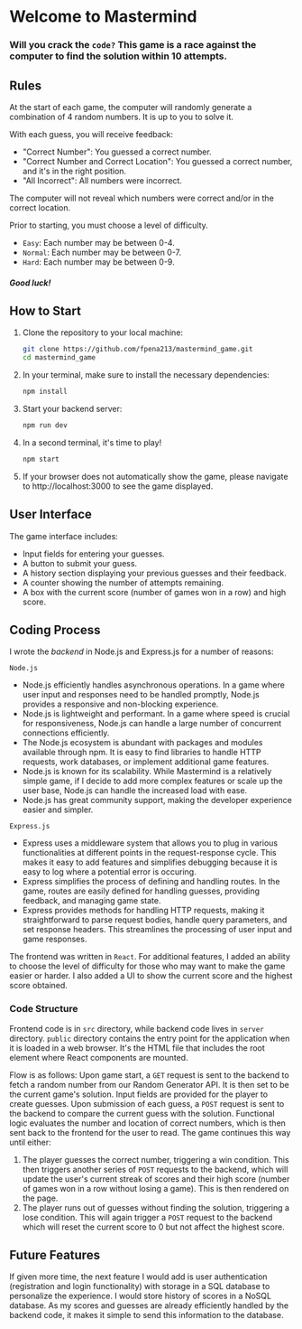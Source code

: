 # Welcome to Mastermind

### Will you crack the ```code?``` This game is a race against the computer to find the solution within 10 attempts.

## Rules

At the start of each game, the computer will randomly generate a combination of 4 random numbers. It is up to you to solve it.

With each guess, you will receive feedback:
- "Correct Number": You guessed a correct number.
- "Correct Number and Correct Location": You guessed a correct number, and it's in the right position.
- "All Incorrect": All numbers were incorrect.

The computer will not reveal which numbers were correct and/or in the correct location.

Prior to starting, you must choose a level of difficulty.
- ```Easy```: Each number may be between 0-4.
- ```Normal```: Each number may be between 0-7.
- ```Hard```: Each number may be between 0-9.

#### *Good luck!*

## How to Start

1. Clone the repository to your local machine:

   ```bash  
   git clone https://github.com/fpena213/mastermind_game.git
   cd mastermind_game
2. In your terminal, make sure to install the necessary dependencies:

    ```bash
    npm install
3. Start your backend server:

    ```bash
    npm run dev
4. In a second terminal, it's time to play!

    ```bash
    npm start
5. If your browser does not automatically show the game, please navigate to http://localhost:3000 to see the game displayed.

## User Interface
The game interface includes:
- Input fields for entering your guesses.
- A button to submit your guess.
- A history section displaying your previous guesses and their feedback.
- A counter showing the number of attempts remaining.
- A box with the current score (number of games won in a row) and high score.

## Coding Process

I wrote the *backend* in Node.js and Express.js for a number of reasons:

```Node.js```
- Node.js efficiently handles asynchronous operations. In a game where user input and responses need to be handled promptly, Node.js provides a responsive and non-blocking experience.
- Node.js is lightweight and performant. In a game where speed is crucial for responsiveness, Node.js can handle a large number of concurrent connections efficiently.
- The Node.js ecosystem is abundant with packages and modules available through npm. It is easy to find libraries to handle HTTP requests, work databases, or implement additional game features.
- Node.js is known for its scalability. While Mastermind is a relatively simple game, if I decide to add more complex features or scale up the user base, Node.js can handle the increased load with ease.
- Node.js has great community support, making the developer experience easier and simpler.

```Express.js```
- Express uses a middleware system that allows you to plug in various functionalities at different points in the request-response cycle. This makes it easy to add features and simplifies debugging because it is easy to log where a potential error is occuring.
- Express simplifies the process of defining and handling routes. In the game, routes are easily defined for handling guesses, providing feedback, and managing game state.
- Express provides methods for handling HTTP requests, making it straightforward to parse request bodies, handle query parameters, and set response headers. This streamlines the processing of user input and game responses.


The frontend was written in ```React```.
For additional features, I added an ability to choose the level of difficulty for those who may want to make the game easier or harder. I also added a UI to show the current score and the highest score obtained.

### Code Structure
Frontend code is in ```src``` directory, while backend code lives in ```server``` directory. ```public``` directory contains the entry point for the application when it is loaded in a web browser. It's the HTML file that includes the root element where React components are mounted.

Flow is as follows: Upon game start, a ```GET``` request is sent to the backend to fetch a random number from our Random Generator API. It is then set to be the current game's solution. Input fields are provided for the player to create guesses. Upon submission of each guess, a ```POST``` request is sent to the backend to compare the current guess with the solution. Functional logic evaluates the number and location of correct numbers, which is then sent back to the frontend for the user to read. The game continues this way until either:
1. The player guesses the correct number, triggering a win condition. This then triggers another series of ```POST``` requests to the backend, which will update the user's current streak of scores and their high score (number of games won in a row without losing a game). This is then rendered on the page.
2. The player runs out of guesses without finding the solution, triggering a lose condition. This will again trigger a ```POST``` request to the backend which will reset the current score to 0 but not affect the highest score.

## Future Features
If given more time, the next feature I would add is user authentication (registration and login functionality) with storage in a SQL database to personalize the experience. I would store history of scores in a NoSQL database. As my scores and guesses are already efficiently handled by the backend code, it makes it simple to send this information to the database.